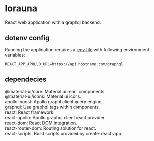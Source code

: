 # lorauna

React web application with a graphql backend.

## dotenv config

Running the application requires a [.env file](https://github.com/motdotla/dotenv) with following environment variables:

```
REACT_APP_APOLLO_URL=https://api.hostname.com/graphql
```

## dependecies

@material-ui/core: Material ui react components.  
@material-ui/icons: Material ui icons.  
apollo-boost: Apollo graphl client query engine.  
graphql: Use graphql tags within components.  
react: React framework.  
react-apollo: Apollo graphql client react provider.  
react-dom: React DOM integration.  
react-router-dom: Routing solution for react.  
react-scripts: Build scripts provided by create-react-app.  
